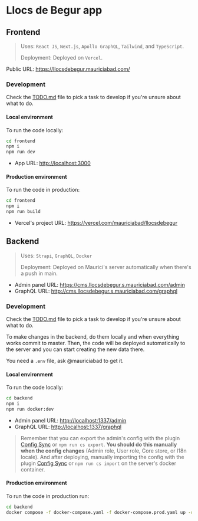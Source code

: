 # Llocs de Begur app

## Frontend

> Uses: `React JS`, `Next.js`, `Apollo GraphQL`, `Tailwind`, and `TypeScript`.
>
> Deployment: Deployed on `Vercel`.

Public URL: <https://llocsdebegur.mauriciabad.com/>

### Development

Check the [TODO.md](./TODO.md) file to pick a task to develop if you're unsure about what to do.

#### Local environment

To run the code locally:

```sh
cd frontend
npm i
npm run dev
```

- App URL: <http://localhost:3000>

#### Production environment

To run the code in production:

```sh
cd frontend
npm i
npm run build
```

- Vercel's project URL: <https://vercel.com/mauriciabad/llocsdebegur>

## Backend

> Uses: `Strapi`, `GraphQL`, `Docker`
>
> Deployment: Deployed on Maurici's server automatically when there's a push in main.

- Admin panel URL: <https://cms.llocsdebegur.s.mauriciabad.com/admin>
- GraphQL URL: <http://cms.llocsdebegur.s.mauriciabad.com/graphql>

### Development

Check the [TODO.md](./TODO.md) file to pick a task to develop if you're unsure about what to do.

To make changes in the backend, do them locally and when everything works commit to master. Then, the code will be deployed automatically to the server and you can start creating the new data there.

You need a `.env` file, ask @mauriciabad to get it.

#### Local environment

To run the code locally:

```sh
cd backend
npm i
npm run docker:dev
```

- Admin panel URL: <http://localhost:1337/admin>
- GraphQL URL: <http://localhost:1337/graphql>

> Remember that you can export the admin's config with the plugin [Config Sync](https://market.strapi.io/plugins/strapi-plugin-config-sync) or `npm run cs export`. **You should do this manually when the config changes** (Admin role, User role, Core store, or I18n locale). And after deploying, manually importing the config with the plugin [Config Sync](https://market.strapi.io/plugins/strapi-plugin-config-sync) or `npm run cs import` on the server's docker container.

#### Production environment

To run the code in production run:

```sh
cd backend
docker compose -f docker-compose.yaml -f docker-compose.prod.yaml up -d --build
```
